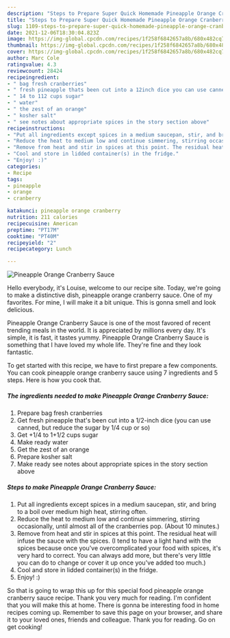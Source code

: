 ```yaml
---
description: "Steps to Prepare Super Quick Homemade Pineapple Orange Cranberry Sauce"
title: "Steps to Prepare Super Quick Homemade Pineapple Orange Cranberry Sauce"
slug: 1109-steps-to-prepare-super-quick-homemade-pineapple-orange-cranberry-sauce
date: 2021-12-06T18:30:04.823Z
image: https://img-global.cpcdn.com/recipes/1f258f6842657a8b/680x482cq70/pineapple-orange-cranberry-sauce-recipe-main-photo.jpg
thumbnail: https://img-global.cpcdn.com/recipes/1f258f6842657a8b/680x482cq70/pineapple-orange-cranberry-sauce-recipe-main-photo.jpg
cover: https://img-global.cpcdn.com/recipes/1f258f6842657a8b/680x482cq70/pineapple-orange-cranberry-sauce-recipe-main-photo.jpg
author: Marc Cole
ratingvalue: 4.3
reviewcount: 28424
recipeingredient:
- " bag fresh cranberries"
- " fresh pineapple thats been cut into a 12inch dice you can use canned but reduce the sugar by 14 cup or so"
- " 14 to 112 cups sugar"
- " water"
- " the zest of an orange"
- " kosher salt"
- " see notes about appropriate spices in the story section above"
recipeinstructions:
- "Put all ingredients except spices in a medium saucepan, stir, and bring to a boil over medium high heat, stirring often."
- "Reduce the heat to medium low and continue simmering, stirring occasionally, until almost all of the cranberries pop. (About 10 minutes.)"
- "Remove from heat and stir in spices at this point. The residual heat will infuse the sauce with the spices. (I tend to have a light hand with the spices because once you&#39;ve overcomplicated your food with spices, it&#39;s very hard to correct. You can always add more, but there&#39;s very little you can do to change or cover it up once you&#39;ve added too much.)"
- "Cool and store in lidded container(s) in the fridge."
- "Enjoy! :)"
categories:
- Recipe
tags:
- pineapple
- orange
- cranberry

katakunci: pineapple orange cranberry 
nutrition: 211 calories
recipecuisine: American
preptime: "PT17M"
cooktime: "PT40M"
recipeyield: "2"
recipecategory: Lunch

---
```



![Pineapple Orange Cranberry Sauce](https://img-global.cpcdn.com/recipes/1f258f6842657a8b/680x482cq70/pineapple-orange-cranberry-sauce-recipe-main-photo.jpg)

Hello everybody, it's Louise, welcome to our recipe site. Today, we're going to make a distinctive dish, pineapple orange cranberry sauce. One of my favorites. For mine, I will make it a bit unique. This is gonna smell and look delicious.

Pineapple Orange Cranberry Sauce is one of the most favored of recent trending meals in the world. It is appreciated by millions every day. It's simple, it is fast, it tastes yummy. Pineapple Orange Cranberry Sauce is something that I have loved my whole life. They're fine and they look fantastic.




To get started with this recipe, we have to first prepare a few components. You can cook pineapple orange cranberry sauce using 7 ingredients and 5 steps. Here is how you cook that.

<!--inarticleads1-->

##### The ingredients needed to make Pineapple Orange Cranberry Sauce:

1. Prepare  bag fresh cranberries
1. Get  fresh pineapple that&#39;s been cut into a 1/2-inch dice (you can use canned, but reduce the sugar by 1/4 cup or so)
1. Get  +1/4 to 1+1/2 cups sugar
1. Make ready  water
1. Get  the zest of an orange
1. Prepare  kosher salt
1. Make ready  see notes about appropriate spices in the story section above




<!--inarticleads2-->

##### Steps to make Pineapple Orange Cranberry Sauce:

1. Put all ingredients except spices in a medium saucepan, stir, and bring to a boil over medium high heat, stirring often.
1. Reduce the heat to medium low and continue simmering, stirring occasionally, until almost all of the cranberries pop. (About 10 minutes.)
1. Remove from heat and stir in spices at this point. The residual heat will infuse the sauce with the spices. (I tend to have a light hand with the spices because once you&#39;ve overcomplicated your food with spices, it&#39;s very hard to correct. You can always add more, but there&#39;s very little you can do to change or cover it up once you&#39;ve added too much.)
1. Cool and store in lidded container(s) in the fridge.
1. Enjoy! :)




So that is going to wrap this up for this special food pineapple orange cranberry sauce recipe. Thank you very much for reading. I'm confident that you will make this at home. There is gonna be interesting food in home recipes coming up. Remember to save this page on your browser, and share it to your loved ones, friends and colleague. Thank you for reading. Go on get cooking!
